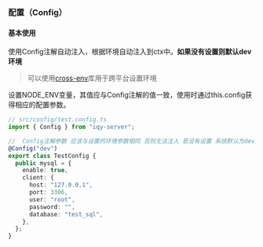 ###  配置（Config）

####  基本使用

使用Config注解自动注入，根据环境自动注入到ctx中。**如果没有设置则默认dev环境**

> 可以使用[cross-env](https://www.npmjs.com/package/cross-env)库用于跨平台设置环境

设置NODE_ENV变量，其值应与Config注解的值一致，使用时通过this.config获得相应的配置参数。
```typescript
// src/config/test.config.ts
import { Config } from "iqy-server";

//  Config注解参数 应该与设置的环境参数相同 否则无法注入 若没有设置 系统默认为dev
@Config("dev")
export class TestConfig {
  public mysql = {
    enable: true,
    client: {
      host: "127.0.0.1",
      port: 3306,
      user: "root",
      password: "",
      database: "test_sql",
    },
  };
}
```

